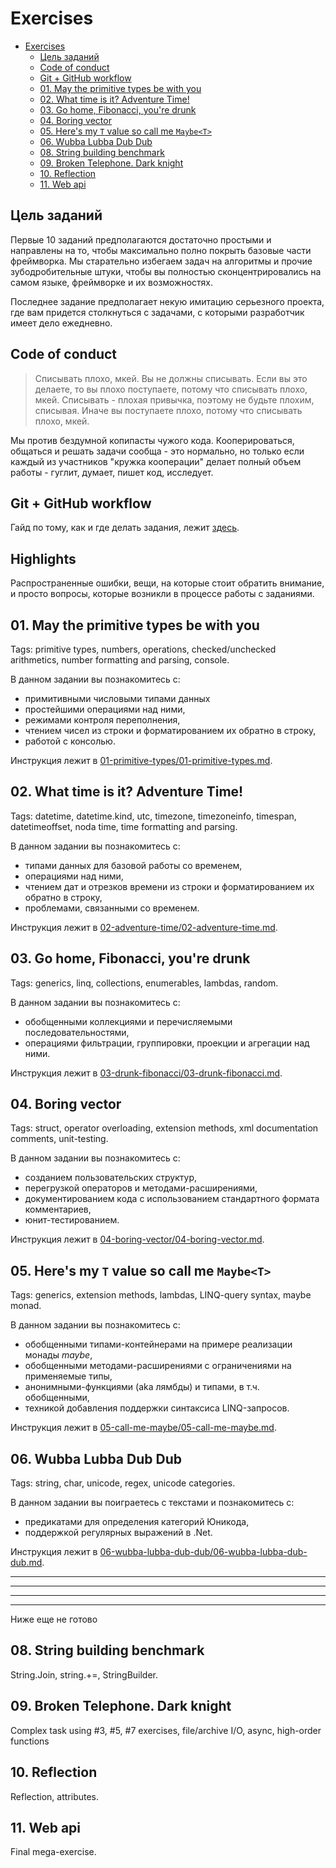 # Exercises

<!-- TOC -->

- [Exercises](#exercises)
  - [Цель заданий](#цель-заданий)
  - [Code of conduct](#code-of-conduct)
  - [Git + GitHub workflow](#git--github-workflow)
  - [01. May the primitive types be with you](#01-may-the-primitive-types-be-with-you)
  - [02. What time is it? Adventure Time!](#02-what-time-is-it-adventure-time)
  - [03. Go home, Fibonacci, you're drunk](#03-go-home-fibonacci-youre-drunk)
  - [04. Boring vector](#04-boring-vector)
  - [05. Here's my `T` value so call me `Maybe<T>`](#05-heres-my-t-value-so-call-me-maybet)
  - [06. Wubba Lubba Dub Dub](#06-wubba-lubba-dub-dub)
  - [08. String building benchmark](#08-string-building-benchmark)
  - [09. Broken Telephone. Dark knight](#09-broken-telephone-dark-knight)
  - [10. Reflection](#10-reflection)
  - [11. Web api](#11-web-api)

<!-- /TOC -->

## Цель заданий

Первые 10 заданий предполагаются достаточно простыми и направлены на то, чтобы максимально полно покрыть базовые части фреймворка. Мы старательно избегаем задач на алгоритмы и прочие зубодробительные штуки, чтобы вы полностью сконцентрировались на самом языке, фреймворке и их возможностях.

Последнее задание предполагает некую имитацию серьезного проекта, где вам придется столкнуться с задачами, с которыми разработчик имеет дело ежедневно.

## Code of conduct

> Списывать плохо, мкей. Вы не должны списывать. Если вы это делаете, то вы плохо поступаете, потому что списывать плохо, мкей. Списывать - плохая привычка, поэтому не будьте плохим, списывая. Иначе вы поступаете плохо, потому что списывать плохо, мкей.

Мы против бездумной копипасты чужого кода. Кооперироваться, общаться и решать задачи сообща - это нормально, но только если каждый из участников "кружка кооперации" делает полный объем работы - гуглит, думает, пишет код, исследует.

## Git + GitHub workflow

Гайд по тому, как и где делать задания, лежит [здесь](git-help.md).

## Highlights

Распространенные ошибки, вещи, на которые стоит обратить внимание, и просто вопросы, которые возникли в процессе работы с заданиями.

## 01. May the primitive types be with you

Tags: primitive types, numbers, operations, checked/unchecked arithmetics, number formatting and parsing, console.

В данном задании вы познакомитесь с:

- примитивными числовыми типами данных
- простейшими операциями над ними,
- режимами контроля переполнения,
- чтением чисел из строки и форматированием их обратно в строку,
- работой с консолью.

Инструкция лежит в [01-primitive-types/01-primitive-types.md](01-primitive-types/01-primitive-types.md).

## 02. What time is it? Adventure Time!

Tags: datetime, datetime.kind, utc, timezone, timezoneinfo, timespan, datetimeoffset, noda time, time formatting and parsing.

В данном задании вы познакомитесь с:

- типами данных для базовой работы со временем,
- операциями над ними,
- чтением дат и отрезков времени из строки и форматированием их обратно в строку,
- проблемами, связанными со временем.

Инструкция лежит в [02-adventure-time/02-adventure-time.md](02-adventure-time/02-adventure-time.md).

## 03. Go home, Fibonacci, you're drunk

Tags: generics, linq, collections, enumerables, lambdas, random.

В данном задании вы познакомитесь с:

- обобщенными коллекциями и перечисляемыми последовательностями,
- операциями фильтрации, группировки, проекции и агрегации над ними.

Инструкция лежит в [03-drunk-fibonacci/03-drunk-fibonacci.md](03-drunk-fibonacci/03-drunk-fibonacci.md).

## 04. Boring vector

Tags: struct, operator overloading, extension methods, xml documentation comments, unit-testing.

В данном задании вы познакомитесь с:

- созданием пользовательских структур,
- перегрузкой операторов и методами-расширениями,
- документированием кода с использованием стандартного формата комментариев,
- юнит-тестированием.

Инструкция лежит в [04-boring-vector/04-boring-vector.md](04-boring-vector/04-boring-vector.md).

## 05. Here's my `T` value so call me `Maybe<T>`

Tags: generics, extension methods, lambdas, LINQ-query syntax, maybe monad.

В данном задании вы познакомитесь с:

- обобщенными типами-контейнерами на примере реализации монады _maybe_,
- обобщенными методами-расширениями с ограничениями на применяемые типы,
- анонимными-функциями (aka лямбды) и типами, в т.ч. обобщенными,
- техникой добавления поддержки синтаксиса LINQ-запросов.

Инструкция лежит в [05-call-me-maybe/05-call-me-maybe.md](05-call-me-maybe/05-call-me-maybe.md).

## 06. Wubba Lubba Dub Dub

Tags: string, char, unicode, regex, unicode categories.

В данном задании вы поиграетесь с текстами и познакомитесь с:

- предикатами для определения категорий Юникода,
- поддержкой регулярных выражений в .Net.

Инструкция лежит в [06-wubba-lubba-dub-dub/06-wubba-lubba-dub-dub.md](06-wubba-lubba-dub-dub/06-wubba-lubba-dub-dub.md).

---
---
---
---

Ниже еще не готово

## 08. String building benchmark

String.Join, string.+=, StringBuilder.

## 09. Broken Telephone. Dark knight

Complex task using #3, #5, #7 exercises, file/archive I/O, async, high-order functions

## 10. Reflection

Reflection, attributes.

## 11. Web api

Final mega-exercise.
